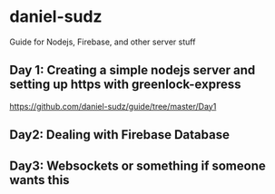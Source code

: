 # daniel-sudz
Guide for Nodejs, Firebase, and other server stuff

## Day 1: Creating a simple nodejs server and setting up https with greenlock-express 
https://github.com/daniel-sudz/guide/tree/master/Day1

## Day2: Dealing with Firebase Database

## Day3: Websockets or something if someone wants this
